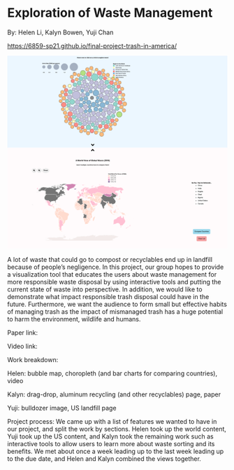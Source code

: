 # Exploration of Waste Management
By: Helen Li, Kalyn Bowen, Yuji Chan

https://6859-sp21.github.io/final-project-trash-in-america/

![Summary Image](https://github.com/6859-sp21/final-project-trash-in-america/blob/main/images/summary_image.png)

A lot of waste that could go to compost or recyclables end up in landfill because of people’s negligence. In this project, our group hopes to provide a visualization tool that educates the users about waste management for more responsible waste disposal by using interactive tools and putting the current state of waste into perspective. In addition, we would like to demonstrate what impact responsible trash disposal could have in the future. Furthermore, we want the audience to form small but effective habits of managing trash as the impact of mismanaged trash has a huge potential to harm the environment, wildlife and humans.

Paper link:

Video link:

Work breakdown:

Helen: bubble map, choropleth (and bar charts for comparing countries), video

Kalyn: drag-drop, aluminum recycling (and other recyclables) page, paper

Yuji: bulldozer image, US landfill page

Project process: We came up with a list of features we wanted to have in our project, and split the work by sections. Helen took up the world content, Yuji took up the US content, and Kalyn took the remaining work such as interactive tools to allow users to learn more about waste sorting and its benefits. We met about once a week leading up to the last week leading up to the due date, and Helen and Kalyn combined the views together. 
